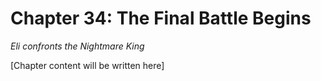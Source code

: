 # Chapter 34: The Final Battle Begins

*Eli confronts the Nightmare King*

[Chapter content will be written here]